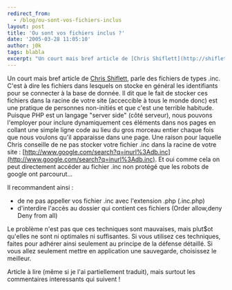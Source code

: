 ```yaml
---
redirect_from:
  - /blog/ou-sont-vos-fichiers-inclus
layout: post
title: 'Ou sont vos fichiers inclus ?'
date: '2005-03-28 11:05:10'
author: j0k
tags: blabla
excerpt: "Un court mais bref article de [Chris Shiflett](http://shiflett.org/archive/110), parle des fichiers de types .inc. C'est à dire les fichiers dans lesquels on stocke en général les identifiants pour se connecter à la base de donnée.     \nIl dit que le fait de stocker ces fichiers dans la racine de votre site (acceccible à tous le monde donc) est une      …"
---
```


Un court mais bref article de [Chris Shiflett](http://shiflett.org/archive/110), parle des fichiers de types .inc. C'est à dire les fichiers dans lesquels on stocke en général les identifiants pour se connecter à la base de donnée.
Il dit que le fait de stocker ces fichiers dans la racine de votre site (acceccible à tous le monde donc) est une pratique de personnes non-initiés et que c'est une terrible habitude. Puisque PHP est un langage "server side" (côté serveur), nous pouvons l'employer pour inclure dynamiquement ces éléments dans nos pages en collant une simple ligne code au lieu du gros morceau entier chaque fois que nous voulons qu'il apparaisse dans une page.    Une raison pour laquelle Chris conseille de ne pas stocker votre fichier .inc dans la racine de votre site : [http://www.google.com/search?q=inurl%3Adb.inc](http://www.google.com/search?q=inurl%3Adb.inc).      Et oui comme cela on peut directement accéder au fichier .inc non protégé que les robots de google ont parcourut...

Il recommandent ainsi :
* de ne pas appeller vos fichier .inc avec l'extension .php (.inc.php)
* d'interdire l'accès au dossier qui contient ces fichiers (Order allow,deny Deny from all)

Le problème n'est pas que ces techniques sont mauvaises, mais plut$ot qu'elles ne sont ni optimales ni suffisantes. Si vous utilisez ces techniques, faites pour adhérer ainsi seulement au principe de la défense détaillé. Si vous allez seulement mettre en application une sauvegarde, choisissez le meilleur.

Article à lire (même si je l'ai partiellement traduit), mais surtout les commentaires interessants qui suivent !
